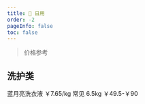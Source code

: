 ```yaml
---
title: 🎁 日用
order: -2
pageInfo: false
toc: false
---
```


> 价格参考

## 洗护类

蓝月亮洗衣液 ￥7.65/kg 常见 6.5kg ￥49.5-￥90

